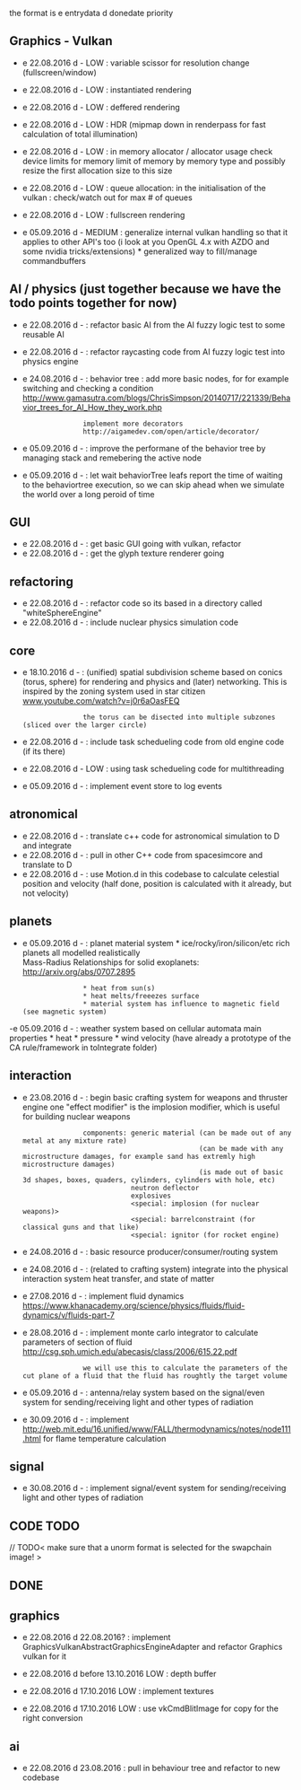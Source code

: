 the format is
e entrydata d donedate  priority

Graphics - Vulkan
---




- e 22.08.2016 d - LOW :  variable scissor for resolution change (fullscreen/window)



- e 22.08.2016 d - LOW :  instantiated rendering


- e 22.08.2016 d - LOW :  deffered rendering
- e 22.08.2016 d - LOW :  HDR (mipmap down in renderpass for fast calculation of total illumination)



- e 22.08.2016 d - LOW : in memory allocator / allocator usage
                         check device limits for memory limit of memory by memory type and possibly resize the first allocation size to this size

- e 22.08.2016 d - LOW : queue allocation:
                         in the initialisation of the vulkan : check/watch out for max # of queues

- e 22.08.2016 d - LOW : fullscreen rendering

- e 05.09.2016 d - MEDIUM : generalize internal vulkan handling so that it applies to other API's too (i look at you OpenGL 4.x with AZDO and some nvidia tricks/extensions)
                            * generalized way to fill/manage commandbuffers


AI / physics (just together because we have the todo points together for now)
---

- e 22.08.2016 d - : refactor basic AI from the AI fuzzy logic test to some reusable AI
- e 22.08.2016 d - : refactor raycasting code from AI fuzzy logic test into physics engine

- e 24.08.2016 d - : behavior tree : add more basic nodes, for for example switching and checking a condition
                     http://www.gamasutra.com/blogs/ChrisSimpson/20140717/221339/Behavior_trees_for_AI_How_they_work.php

                     implement more decorators
                     http://aigamedev.com/open/article/decorator/

- e 05.09.2016 d - : improve the performane of the behavior tree by managing  stack and remebering the active node
- e 05.09.2016 d - : let wait behaviorTree leafs report the time of waiting to the behaviortree execution, so we can skip ahead when we simulate the world over a long peroid of time

GUI
---

- e 22.08.2016 d - : get basic GUI going with vulkan, refactor 
- e 22.08.2016 d - : get the glyph texture renderer going

refactoring
---

- e 22.08.2016 d - : refactor code so its based in a directory called "whiteSphereEngine"
- e 22.08.2016 d - : include nuclear physics simulation code

core
---

- e 18.10.2016 d - : (unified) spatial subdivision scheme based on conics (torus, sphere) for rendering and physics and (later) networking.
                     This is inspired by the zoning system used in star citizen
                     www.youtube.com/watch?v=j0r6aOasFEQ

                     the torus can be disected into multiple subzones (sliced over the larger circle)

- e 22.08.2016 d - : include task schedueling code from old engine code (if its there)
- e 22.08.2016 d - LOW : using task schedueling code for multithreading

- e 05.09.2016 d - : implement event store to log events

atronomical
---

- e 22.08.2016 d - : translate c++ code for astronomical simulation to D and integrate
- e 22.08.2016 d - : pull in other C++ code from spacesimcore and translate to D
- e 22.08.2016 d - : use Motion.d in this codebase to calculate celestial position and velocity
                     (half done, position is calculated with it already, but not velocity)

planets
----

- e 05.09.2016 d - : planet material system
                     * ice/rocky/iron/silicon/etc rich planets
                     all modelled realistically  
                     Mass-Radius Relationships for solid exoplanets:
                     http://arxiv.org/abs/0707.2895

                     * heat from sun(s)
                     * heat melts/freeezes surface
                     * material system has influence to magnetic field (see magnetic system)
-e 05.09.2016 d - : weather system based on cellular automata
                    main properties
                    * heat
                    * pressure
                    * wind velocity
                    (have already a prototype of the CA rule/framework in toIntegrate folder)



interaction
---

- e 23.08.2016 d - : begin basic crafting system for weapons and thruster engine
                     one "effect modifier" is the implosion modifier, which is useful for building nuclear weapons

                     components: generic material (can be made out of any metal at any mixture rate)
                                                  (can be made with any microstructure damages, for example sand has extremly high microstructure damages)
                                                  (is made out of basic 3d shapes, boxes, quaders, cylinders, cylinders with hole, etc)
                                 neutron deflector
                                 explosives
                                 <special: implosion (for nuclear weapons)>
                                 <special: barrelconstraint (for classical guns and that like)
                                 <special: ignitor (for rocket engine)

- e 24.08.2016 d - : basic resource producer/consumer/routing system

- e 24.08.2016 d - : (related to crafting system) integrate into the physical interaction system heat transfer, and state of matter


- e 27.08.2016 d - : implement fluid dynamics https://www.khanacademy.org/science/physics/fluids/fluid-dynamics/v/fluids-part-7

- e 28.08.2016 d - : implement monte carlo integrator to calculate parameters of section of fluid
                     http://csg.sph.umich.edu/abecasis/class/2006/615.22.pdf

                     we will use this to calculate the parameters of the cut plane of a fluid that the fluid has roughtly the target volume

- e 05.09.2016 d - : antenna/relay system based on the signal/even system for sending/receiving light and other types of radiation

- e 30.09.2016 d - : implement http://web.mit.edu/16.unified/www/FALL/thermodynamics/notes/node111.html
                     for flame temperature calculation


signal
----

- e 30.08.2016 d - : implement signal/event system for sending/receiving light and other types of radiation


CODE TODO
---

// TODO< make sure that a unorm format is selected for the swapchain image! >

DONE
---

graphics
----

- e 22.08.2016 d 22.08.2016? : implement GraphicsVulkanAbstractGraphicsEngineAdapter and refactor Graphics vulkan for it
- e 22.08.2016 d before 13.10.2016 LOW :  depth buffer

- e 22.08.2016 d 17.10.2016 LOW : implement textures
- e 22.08.2016 d 17.10.2016 LOW :  use vkCmdBlitImage for copy for the right conversion



ai
---

- e 22.08.2016 d 23.08.2016 : pull in behaviour tree and refactor to new codebase







